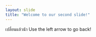 ```yaml
---
layout: slide
title: "Welcome to our second slide!"
---
```

เปลี่ยนแล้วน่้า
Use the left arrow to go back!
